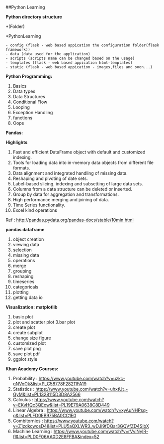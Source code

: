 ##Python Learning

**Python directory structure**

*(Folder)

*PythonLearning

    - config (flask - web based appication the configuration folder(flask framework))
    - data (data used for the application)
    - scripts (scripts name can be changed based on the usage)
    - templates (flask - web based appication html-templates)
    - static (flask - web based appication - images,files and soon...)
    
**Python Programming:**
1. Basics
2. Data types
3. Data Structures
4. Conditional Flow
5. Looping
6. Exception Handling
7. functions
8. Oops

**Pandas:**

**Highlights**

1. Fast and efficient DataFrame object with default and customized indexing.
2. Tools for loading data into in-memory data objects from different file formats.
3. Data alignment and integrated handling of missing data.
4. Reshaping and pivoting of date sets.
5. Label-based slicing, indexing and subsetting of large data sets.
6. Columns from a data structure can be deleted or inserted.
7. Group by data for aggregation and transformations.
8. High performance merging and joining of data.
9. Time Series functionality.
10. Excel kind operations

Ref : http://pandas.pydata.org/pandas-docs/stable/10min.html

**pandas dataframe** 
1. object creation
2. viewing data
3. selection
4. missing data
5. operations
6. merge
7. grouping
8. reshaping
9. timeseries
10. categoricals
11. plotting
12. getting data io

**Visualization:**
**matplotlib**

1. basic plot
2. plot and scatter plot
3.bar plot
4. create plot
5. create subplot
6. change size figure
7. customized plot
8. save plot png
9. save plot pdf
10. ggplot style


**Khan Academy Courses:**

1. Probability : https://www.youtube.com/watch?v=uzkc-qNVoOk&list=PLC58778F28211FA19
2. Statistics : https://www.youtube.com/watch?v=uhxtUt_-GyM&list=PL1328115D3D8A2566
3. Calculus : https://www.youtube.com/watch?v=EKvHQc3QEow&list=PL19E79A0638C8D449
4. Linear Algebra : https://www.youtube.com/watch?v=xyAuNHPsq-g&list=PLFD0EB975BA0CC1E0
5. Combitornics : https://www.youtube.com/watch?v=Z1zdkcwosD4&list=PLU5aQXLWR3_wDJi9fDQar3GQVfZD4SlbX
6. Machine Learning : https://www.youtube.com/watch?v=rVviNyIR-fI&list=PLD0F06AA0D2E8FFBA&index=52
